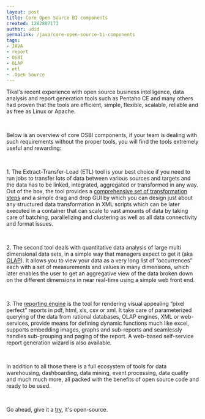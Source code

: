 ```yaml
---
layout: post
title: Core Open Source BI components
created: 1282807173
author: udid
permalink: /java/core-open-source-bi-components
tags:
- JAVA
- report
- OSBI
- OLAP
- etl
- .Open Source
---
```

<p>Tikal's recent experience with open source business intelligence, data analysis and report generation tools such as Pentaho CE and many others had proven that the tools are efficient, simple, flexible, scalable, reliable and as free as Linux or Apache.&nbsp;</p>
<!--break-->
<p style="margin-bottom: 0in;">&nbsp;</p>
<p style="margin-bottom: 0in;">Below is an overview of core OSBI components, if your team is dealing with such requirements without the proper tools, you will find the tools extremely useful and rewarding:</p>
<p style="margin-bottom: 0in;">&nbsp;</p>
<p style="margin-bottom: 0in;">1.  The Extract-Transfer-Load (ETL) tool is your best choice if you need to run jobs to transfer lots of data between various sources and targets and the data has to be linked, integrated, aggregated or transformed in any way. Out of the box, the tool provides a <a href="http://wiki.pentaho.com/display/EAI/Pentaho+Data+Integration+Steps">comprehensive set of transformation steps</a> and a simple drag and drop GUI by which you can design just about any structured data transformation in XML scripts which can be later executed in a container that can scale to vast amounts of data by taking care of batching, parallelizing and clustering as well as all data connectivity and format issues.</p>
<p style="margin-bottom: 0in;">&nbsp;</p>
<p style="margin-bottom: 0in;">2. The second tool deals with quantitative data analysis of large multi dimensional data sets, in a simple way that managers expect to get it (aka <a href="http://sourceforge.net/projects/mondrian/">OLAP</a>). It allows you to view your data as a very long list of &ldquo;occurrences&rdquo; each with a set of measurements and values in many dimensions, which later enables the user to get an aggregative view of the data broken down on the different dimensions in near real-time using a simple web front end.</p>
<p style="margin-bottom: 0in;">&nbsp;</p>
<p style="margin-bottom: 0in;">3. The <a href="http://wiki.pentaho.com/display/Reporting/1.+Quick+Start">reporting engine</a> is the tool for rendering visual appealing &ldquo;pixel perfect&rdquo; reports in pdf, html, xls, csv or xml. It take care of parameterized querying of the data from rational databases, OLAP engines, XML or web-services, provide means for defining dynamic functions much like excel, supports embedding images, graphs and sub-reports and seamlessly handles sub-grouping and paging of the report. A web-based self-service report generation wizard is also available.</p>
<p style="margin-bottom: 0in;">&nbsp;</p>
<p style="margin-bottom: 0in;">In addition to all those there is a full ecosystem of tools for data warehousing, dashboarding, data mining, event processing, data quality and much much more, all packed with the benefits of open source code and ready to be used.</p>
<p style="margin-bottom: 0in;">&nbsp;</p>
<p style="margin-bottom: 0in;">Go ahead, give it a <a href="http://wiki.pentaho.com/display/COM/Community+Wiki+Home">try</a>, it's open-source.&nbsp;</p>
